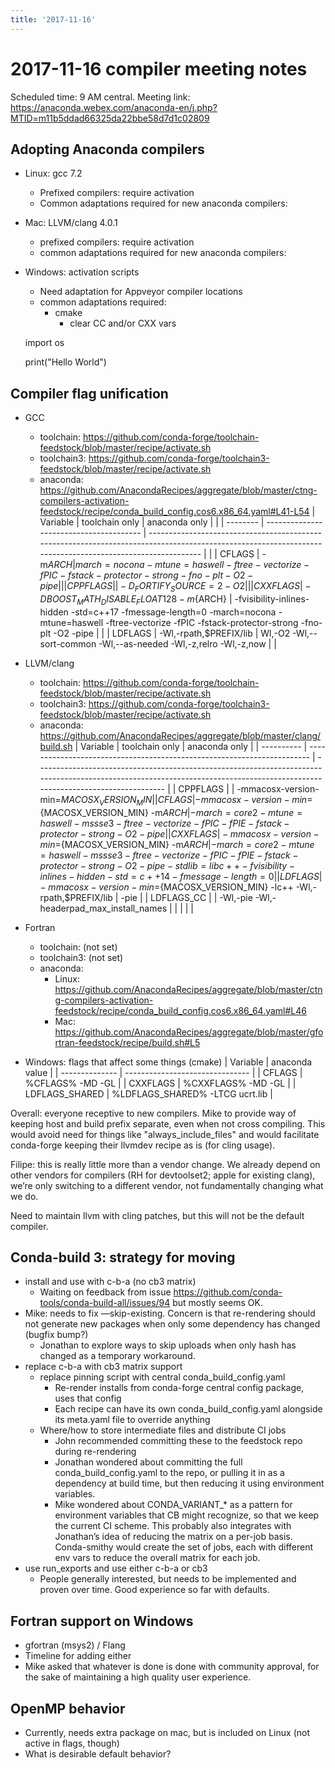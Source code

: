 ```yaml
---
title: '2017-11-16'
---
```

# 2017-11-16 compiler meeting notes
Scheduled time: 9 AM central.  Meeting link: https://anaconda.webex.com/anaconda-en/j.php?MTID=m11b5ddad66325da22bbe58d7d1c02809


## Adopting Anaconda compilers
- Linux: gcc 7.2
    - Prefixed compilers: require activation
    - Common adaptations required for new anaconda compilers:
- Mac: LLVM/clang 4.0.1
    - prefixed compilers: require activation
    - common adaptations required for new anaconda compilers:
- Windows: activation scripts
    - Need adaptation for Appveyor compiler locations
    - common adaptations required:
        - cmake 
            - clear CC and/or CXX vars



    import os
    
    print("Hello World")
## Compiler flag unification
- GCC
    - toolchain: https://github.com/conda-forge/toolchain-feedstock/blob/master/recipe/activate.sh
    - toolchain3: https://github.com/conda-forge/toolchain3-feedstock/blob/master/recipe/activate.sh
    - anaconda: https://github.com/AnacondaRecipes/aggregate/blob/master/ctng-compilers-activation-feedstock/recipe/conda_build_config.cos6.x86_64.yaml#L41-L54
| Variable | toolchain only                          | anaconda only                                                                                                                                             |  |
| -------- | --------------------------------------- | --------------------------------------------------------------------------------------------------------------------------------------------------------- |  |
| CFLAGS   | -m${ARCH}                               | march=nocona -mtune=haswell -ftree-vectorize -fPIC -fstack-protector-strong -fno-plt -O2 -pipe                                                            |  |
| CPPFLAGS |                                         | -D_FORTIFY_SOURCE=2 -O2                                                                                                                                   |  |
| CXXFLAGS | -DBOOST_MATH_DISABLE_FLOAT128 -m${ARCH} | -fvisibility-inlines-hidden -std=c++17 -fmessage-length=0 -march=nocona -mtune=haswell -ftree-vectorize -fPIC -fstack-protector-strong -fno-plt -O2 -pipe |  |
| LDFLAGS  | -Wl,-rpath,$PREFIX/lib                  | Wl,-O2 -Wl,--sort-common -Wl,--as-needed -Wl,-z,relro -Wl,-z,now                                                                                          |  |

- LLVM/clang
    - toolchain: https://github.com/conda-forge/toolchain-feedstock/blob/master/recipe/activate.sh
    - toolchain3: https://github.com/conda-forge/toolchain3-feedstock/blob/master/recipe/activate.sh
    - anaconda: https://github.com/AnacondaRecipes/aggregate/blob/master/clang/build.sh
| Variable   | toolchain only                                                          | anaconda only                                                                                                                                                                |
| ---------- | ----------------------------------------------------------------------- | ---------------------------------------------------------------------------------------------------------------------------------------------------------------------------- |
| CPPFLAGS   |                                                                         | -mmacosx-version-min=${MACOSX_VERSION_MIN}                                                                                                                                   |
| CFLAGS     | -mmacosx-version-min=${MACOSX_VERSION_MIN} -m${ARCH}                    | -march=core2 -mtune=haswell -mssse3 -ftree-vectorize -fPIC -fPIE -fstack-protector-strong -O2 -pipe                                                                          |
| CXXFLAGS   | -mmacosx-version-min=${MACOSX_VERSION_MIN} -m${ARCH}                    | -march=core2 -mtune=haswell -mssse3 -ftree-vectorize -fPIC -fPIE -fstack-protector-strong -O2 -pipe -stdlib=libc++ -fvisibility-inlines-hidden -std=c++14 -fmessage-length=0 |
| LDFLAGS    | -mmacosx-version-min=${MACOSX_VERSION_MIN} -lc++ -Wl,-rpath,$PREFIX/lib | -pie                                                                                                                                                                         |
| LDFLAGS_CC |                                                                         | -Wl,-pie -Wl,-headerpad_max_install_names                                                                                                                                    |
|            |                                                                         |                                                                                                                                                                              |

- Fortran
    - toolchain: (not set)
    - toolchain3: (not set)
    - anaconda: 
        - Linux: https://github.com/AnacondaRecipes/aggregate/blob/master/ctng-compilers-activation-feedstock/recipe/conda_build_config.cos6.x86_64.yaml#L46
        - Mac: https://github.com/AnacondaRecipes/aggregate/blob/master/gfortran-feedstock/recipe/build.sh#L5
- Windows: flags that affect some things (cmake)
| Variable       | anaconda value                  |
| -------------- | ------------------------------- |
| CFLAGS         | %CFLAGS% -MD -GL                |
| CXXFLAGS       | %CXXFLAGS% -MD -GL              |
| LDFLAGS_SHARED | %LDFLAGS_SHARED% -LTCG ucrt.lib |


Overall: everyone receptive to new compilers.  Mike to provide way of keeping host and build prefix separate, even when not cross compiling.  This would avoid need for things like "always_include_files" and would facilitate conda-forge keeping their llvmdev recipe as is (for cling usage).  

Filipe: this is really little more than a vendor change.  We already depend on other vendors for compilers (RH for devtoolset2; apple for existing clang), we’re only switching to a different vendor, not fundamentally changing what we do.

Need to maintain llvm with cling patches, but this will not be the default compiler.

## Conda-build 3: strategy for moving
- install and use with c-b-a (no cb3 matrix)
    - Waiting on feedback from issue https://github.com/conda-tools/conda-build-all/issues/94 but mostly seems OK.
- Mike: needs to fix —skip-existing.  Concern is that re-rendering should not generate new packages when only some dependency has changed (bugfix bump?)
    - Jonathan to explore ways to skip uploads when only hash has changed as a temporary workaround.
- replace c-b-a with cb3 matrix support
    - replace pinning script with central conda_build_config.yaml
        - Re-render installs from conda-forge central config package, uses that config
        - Each recipe can have its own conda_build_config.yaml alongside its meta.yaml file to override anything
    - Where/how to store intermediate files and distribute CI jobs
        - John recommended committing these to the feedstock repo during re-rendering
        - Jonathan wondered about committing the full conda_build_config.yaml to the repo, or pulling it in as a dependency at build time, but then reducing it using environment variables.
        - Mike wondered about CONDA_VARIANT_* as a pattern for environment variables that CB might recognize, so that we keep the current CI scheme.  This probably also integrates with Jonathan’s idea of reducing the matrix on a per-job basis.  Conda-smithy would create the set of jobs, each with different env vars to reduce the overall matrix for each job.
- use run_exports and use either c-b-a or cb3
    - People generally interested, but needs to be implemented and proven over time.  Good experience so far with defaults.


## Fortran support on Windows
- gfortran (msys2) / Flang
- Timeline for adding either
- Mike asked that whatever is done is done with community approval, for the sake of maintaining a high quality user experience.


## OpenMP behavior
- Currently, needs extra package on mac, but is included on Linux (not active in flags, though)
- What is desirable default behavior?

